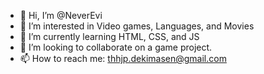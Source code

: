 - 👋 Hi, I’m @NeverEvi
- 👀 I’m interested in Video games, Languages, and Movies
- 🌱 I’m currently learning HTML, CSS, and JS
- 💞️ I’m looking to collaborate on a game project.
- 📫 How to reach me: thhjp.dekimasen@gmail.com

<!---
NeverEvi/NeverEvi is a ✨ special ✨ repository because its `README.md` (this file) appears on your GitHub profile.
You can click the Preview link to take a look at your changes.
--->
